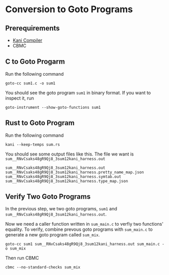 # Conversion to Goto Programs

## Prerequirements
* [Kani Compiler](https://model-checking.github.io/kani/install-guide.html#installing-the-latest-version)
* CBMC

## C to Goto Progarm
Run the following command
```
goto-cc sum1.c -o sum1
```

You should see the goto program `sum1` in binary format. If you want to inspect it, run
```
goto-instrument --show-goto-functions sum1
```

## Rust to Goto Program
Run the following command
```
kani --keep-temps sum.rs
``` 

You should see some output files like this. The file we want is `sum__RNvCsaks48gR9Qj8_3sum12kani_harness.out`
```
sum__RNvCsaks48gR9Qj8_3sum12kani_harness.out
sum__RNvCsaks48gR9Qj8_3sum12kani_harness.pretty_name_map.json  
sum__RNvCsaks48gR9Qj8_3sum12kani_harness.symtab.out
sum__RNvCsaks48gR9Qj8_3sum12kani_harness.type_map.json
```

## Verify Two Goto Programs
In the previous step, we two goto programs, `sum1` and `sum__RNvCsaks48gR9Qj8_3sum12kani_harness.out`. 

Now we need a caller function written in `sum_main.c` to verfiy two functions' equality. To verify, combine prevous goto programs with `sum_main.c` to generate a new goto program called `sum_mix`.
```
goto-cc sum1 sum__RNvCsaks48gR9Qj8_3sum12kani_harness.out sum_main.c -o sum_mix
```

Then run CBMC
```
cbmc --no-standard-checks sum_mix
```

